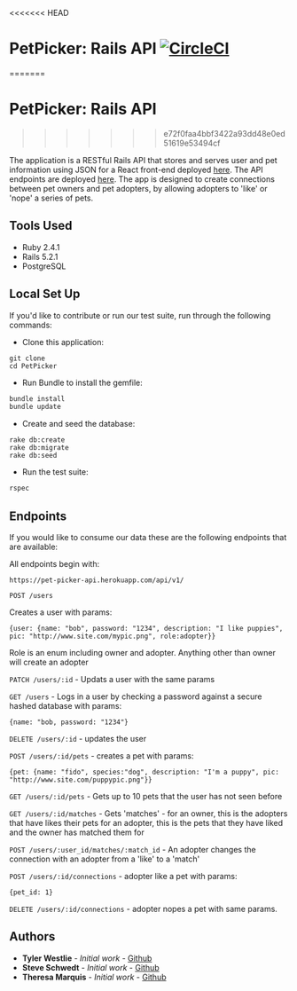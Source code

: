 <<<<<<< HEAD
# PetPicker: Rails API [![CircleCI](https://circleci.com/gh/tywestlie/PetPicker/tree/master.svg?style=svg)](https://circleci.com/gh/tywestlie/PetPicker/tree/master)
=======
# PetPicker: Rails API
>>>>>>> e72f0faa4bbf3422a93dd48e0ed51619e53494cf

The application is a RESTful Rails API that stores and serves user and pet information using JSON for a React front-end deployed [here](https://pet-picker.herokuapp.com/). The API endpoints are deployed [here](https://pet-picker-api.herokuapp.com/). The app is designed to create connections between pet owners and pet adopters, by allowing adopters to 'like' or 'nope' a series of pets.

## Tools Used

* Ruby 2.4.1
* Rails 5.2.1
* PostgreSQL

## Local Set Up

If you'd like to contribute or run our test suite, run through the following commands:

* Clone this application:
```
git clone
cd PetPicker
```
* Run Bundle to install the gemfile:
```ruby
bundle install
bundle update
```
* Create and seed the database:
```
rake db:create
rake db:migrate
rake db:seed
```
* Run the test suite:
```ruby
rspec
```

## Endpoints
If you would like to consume our data these are the following endpoints that are available:

All endpoints begin with: 
```
https://pet-picker-api.herokuapp.com/api/v1/
```
```POST /users```

Creates a user with params:  

```{user: {name: "bob", password: "1234", description: "I like puppies", pic: "http://www.site.com/mypic.png", role:adopter}}```

Role is an enum including owner and adopter. Anything other than owner will create an adopter  

```PATCH /users/:id``` - Updats a user with the same params

```GET /users``` - Logs in a user by checking a password against a secure hashed database with params:

```{name: "bob, password: "1234"}```

```DELETE /users/:id``` - updates the user

```POST /users/:id/pets``` - creates a pet with params:

```{pet: {name: "fido", species:"dog", description: "I'm a puppy", pic: "http://www.site.com/puppypic.png"}}```

```GET /users/:id/pets``` - Gets up to 10 pets that the user has not seen before

```GET /users/:id/matches``` - Gets 'matches' - for an owner, this is the adopters that have likes their pets
for an adopter, this is the pets that they have liked and the owner has matched them for

```POST /users/:user_id/matches/:match_id``` - An adopter changes the connection with an adopter from a 'like' to a 'match'

```POST /users/:id/connections``` - adopter like a pet with params:

```{pet_id: 1}```

```DELETE /users/:id/connections``` - adopter nopes a pet with same params.

## Authors

* **Tyler Westlie** - *Initial work* - [Github](https://github.com/tywestlie)
* **Steve Schwedt** - *Initial work* - [Github](https://github.com/apoc64)
* **Theresa Marquis** - *Initial work* - [Github](https://github.com/tmcjunkinmarquis)
